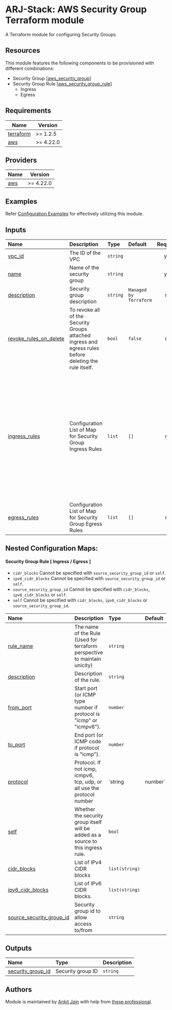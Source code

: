 # ARJ-Stack: AWS Security Group Terraform module

A Terraform module for configuring Security Groups

## Resources
This module features the following components to be provisioned with different combinations:

- Security Group [[aws_security_group](https://registry.terraform.io/providers/hashicorp/aws/latest/docs/resources/security_group)]
- Security Group Rule [[aws_security_group_rule](https://registry.terraform.io/providers/hashicorp/aws/latest/docs/resources/security_group_rule)]
    - Ingress
    - Egress

## Requirements

| Name | Version |
|------|---------|
| <a name="requirement_terraform"></a> [terraform](#requirement\_terraform) | >= 1.2.5 |
| <a name="requirement_aws"></a> [aws](#requirement\_aws) | >= 4.22.0 |

## Providers

| Name | Version |
|------|---------|
| <a name="provider_aws"></a> [aws](#provider\_aws) | >= 4.22.0 |

## Examples

Refer [Configuration Examples](https://github.com/arjstack/terraform-aws-examples/tree/main/aws-security-groups) for effectively utilizing this module.

## Inputs
| Name | Description | Type | Default | Required | Example|
|:------|:------|:------|:------|:------:|:------|
| <a name="vpc_id"></a> [vpc_id](#input\_vpc\_id) | The ID of the VPC | `string` |  | yes | |
| <a name="name"></a> [name](#input\_name) | Name of the security group | `string` |  | yes | |
| <a name="description"></a> [description](#input\_description) | Security group description | `string` | `Managed by Terraform` | no | |
| <a name="revoke_rules_on_delete"></a> [revoke_rules_on_delete](#input\_revoke\_rules\_on\_delete) | To revoke all of the Security Groups attached ingress and egress rules before deleting the rule itself. | `bool` | `false` | no | |
| <a name="ingress_rules"></a> [ingress_rules](#rules) | Configuration List of Map for Security Group Ingress Rules | `list` | `[]` | no | <pre>[<br>   {<br>     rule_name = "Self Ingress Rule"<br>     description = "Self Ingress Rule"<br>     from_port =0<br>     to_port = 0<br>     protocol = "-1"<br>     self = true<br>   },<br>   {<br>     rule_name = "Ingress from IPv4 CIDR"<br>     description = "IPv4 Rule"<br>     from_port = 443<br>     to_port = 443<br>     protocol = "tcp"<br>     cidr_blocks = ["xx.xx.xx.xx/xx", "yy.yy.yy.yy/yy"]<br>   }<br>]<br><pre> |
| <a name="egress_rules"></a> [egress_rules](#_rules) | Configuration List of Map for Security Group Egress Rules | `list` | `[]` | no | |

## Nested Configuration Maps:  

#### Security Group Rule [ Ingress / Egress ]

- `cidr_blocks` Cannot be specified with `source_security_group_id` or `self`.
- `ipv6_cidr_blocks` Cannot be specified with `source_security_group_id` or `self`.
- `source_security_group_id` Cannot be specified with `cidr_blocks`, `ipv6_cidr_blocks` or `self`.
- `self` Cannot be specified with `cidr_blocks`, `ipv6_cidr_blocks` or `source_security_group_id`.

| Name | Description | Type | Default | Required | Example|
|:------|:------|:------|:------|:------:|:------|
| <a name="rule_name"></a> [rule_name](#input\_rule\_name) | The name of the Rule (Used for terraform perspective to maintain unicity) | `string` |  | yes | |
| <a name="description"></a> [description](#input\_description) | Description of the rule. | `string` |  | yes | |
| <a name="from_port"></a> [from_port](#input\_from\_port) | Start port (or ICMP type number if protocol is "icmp" or "icmpv6"). | `number` |  | yes | |
| <a name="to_port"></a> [to_port](#input\_to\_port) | End port (or ICMP code if protocol is "icmp"). | `number` |  | yes | |
| <a name="protocol"></a> [protocol](#input\_protocol) | Protocol. If not icmp, icmpv6, tcp, udp, or all use the protocol number | `string | number` |  | yes | |
| <a name="self"></a> [self](#input\_self) | Whether the security group itself will be added as a source to this ingress rule.  | `bool` |  | no | |
| <a name="cidr_blocks"></a> [cidr_blocks](#input\_cidr\_blocks) | List of IPv4 CIDR blocks | `list(string)` |  | no | |
| <a name="ipv6_cidr_blocks"></a> [ipv6_cidr_blocks](#input\_ipv6\_cidr\_blocks) | List of IPv6 CIDR blocks. | `list(string)` |  | no | |
| <a name="source_security_group_id"></a> [source_security_group_id](#input\_source\_security\_group\_id) | Security group id to allow access to/from | `string` |  | no | |

## Outputs

| Name | Type | Description |
|:------|:------|:------|
| <a name="security_group_id"></a> [security_group_id](#output\_security\_group\_id) | Security group ID | `string` | 

## Authors

Module is maintained by [Ankit Jain](https://github.com/ankit-jn) with help from [these professional](https://github.com/arjstack/terraform-aws-security-groups/graphs/contributors).

